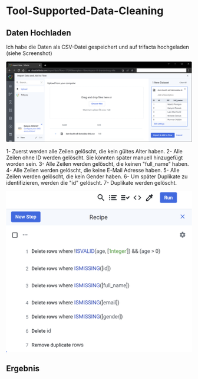 # Tool-Supported-Data-Cleaning

## Daten Hochladen

Ich habe die Daten als CSV-Datei gespeichert und auf trifacta hochgeladen (siehe Screenshot)


![alt text](trifacta_upload.png)


1- Zuerst werden alle Zeilen gelöscht, die kein gültes Alter haben. 
2- Alle Zeilen ohne ID werden gelöscht. Sie könnten später manuell hinzugefügt worden sein.
3- Alle Zeilen werden gelöscht, die keinen "full_name" haben.
4- Alle Zeilen werden gelöscht, die keine E-Mail Adresse haben.
5- Alle Zeilen werden gelöscht, die kein Gender haben.
6- Um später Duplikate zu identifizieren, werden die "id" gelöscht.
7- Duplikate werden gelöscht.

![alt text](Recipe.png)


## Ergebnis

